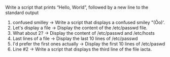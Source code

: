Write a script that prints “Hello, World”, followed by a new line to the standard output
1. confused smilley -> Write a script that displays a confused smiley "(Ôo)'.
2. Let's display a file -> Display the content of the /etc/passwd file.
3. What about 2? -> Display the content of /etc/passwd and /etc/hosts
4. Last lines of a file -> Display the last 10 lines of /etc/passwd
5. I'd prefer the first ones actually -> Display the first 10 lines of /etc/paswd
6. Line #2 -> Write a script that displays the third line of the file iacta.
